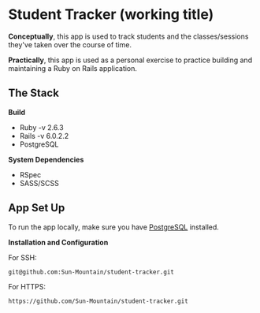 # Student Tracker (working title)

**Conceptually**, this app is used to track students and the classes/sessions they've taken over the course of time.

**Practically**, this app is used as a personal exercise to practice building and maintaining a Ruby on Rails application.

## The Stack

**Build**
* Ruby -v 2.6.3
* Rails -v 6.0.2.2
* PostgreSQL

**System Dependencies**
* RSpec
* SASS/SCSS

## App Set Up

To run the app locally, make sure you have [PostgreSQL](https://postgresapp.com/) installed.

**Installation and Configuration**

For SSH:

```SSH
git@github.com:Sun-Mountain/student-tracker.git
```

For HTTPS:

```HTTP
https://github.com/Sun-Mountain/student-tracker.git
```
